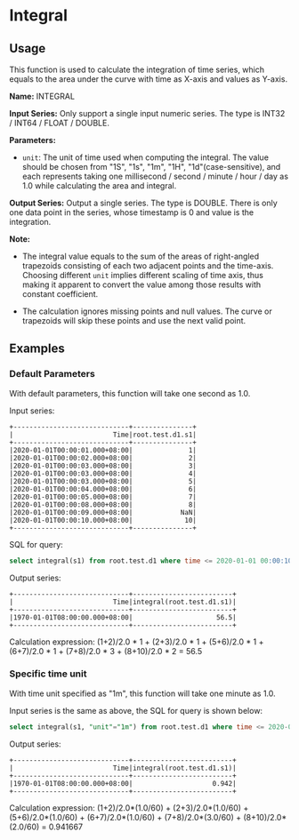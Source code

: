 # Integral

## Usage

This function is used to calculate the integration of time series, 
which equals to the area under the curve with time as X-axis and values as Y-axis.

**Name:** INTEGRAL

**Input Series:** Only support a single input numeric series. The type is INT32 / INT64 / FLOAT / DOUBLE.

**Parameters:**

+ `unit`: The unit of time used when computing the integral. 
  The value should be chosen from "1S", "1s", "1m", "1H", "1d"(case-sensitive), 
  and each represents taking one millisecond / second / minute / hour / day as 1.0 while calculating the area and integral.

**Output Series:** Output a single series. The type is DOUBLE. There is only one data point in the series, whose timestamp is 0 and value is the integration.

**Note:**

+ The integral value equals to the sum of the areas of right-angled trapezoids consisting of each two adjacent points and the time-axis. 
Choosing different `unit` implies different scaling of time axis, thus making it apparent to convert the value among those results with constant coefficient.
  
+ The calculation ignores missing points and null values. The curve or trapezoids will skip these points and use the next valid point.

## Examples

### Default Parameters

With default parameters, this function will take one second as 1.0. 

Input series:
```
+-----------------------------+---------------+
|                         Time|root.test.d1.s1|
+-----------------------------+---------------+
|2020-01-01T00:00:01.000+08:00|              1|
|2020-01-01T00:00:02.000+08:00|              2|
|2020-01-01T00:00:03.000+08:00|              3|
|2020-01-01T00:00:03.000+08:00|              4|
|2020-01-01T00:00:03.000+08:00|              5|
|2020-01-01T00:00:04.000+08:00|              6|
|2020-01-01T00:00:05.000+08:00|              7|
|2020-01-01T00:00:08.000+08:00|              8|
|2020-01-01T00:00:09.000+08:00|            NaN|
|2020-01-01T00:00:10.000+08:00|             10|
+-----------------------------+---------------+
```

SQL for query:

```sql
select integral(s1) from root.test.d1 where time <= 2020-01-01 00:00:10
```

Output series:
```
+-----------------------------+-------------------------+
|                         Time|integral(root.test.d1.s1)|
+-----------------------------+-------------------------+
|1970-01-01T08:00:00.000+08:00|                     56.5|
+-----------------------------+-------------------------+
```

Calculation expression: (1+2)/2.0 * 1 + (2+3)/2.0 * 1 + (5+6)/2.0 * 1 + (6+7)/2.0 * 1 + (7+8)/2.0 * 3 + (8+10)/2.0 * 2 = 56.5

### Specific time unit

With time unit specified as "1m", this function will take one minute as 1.0. 

Input series is the same as above, the SQL for query is shown below:

```sql
select integral(s1, "unit"="1m") from root.test.d1 where time <= 2020-01-01 00:00:10
```

Output series:
```
+-----------------------------+-------------------------+
|                         Time|integral(root.test.d1.s1)|
+-----------------------------+-------------------------+
|1970-01-01T08:00:00.000+08:00|                    0.942|
+-----------------------------+-------------------------+
```

Calculation expression: (1+2)/2.0*(1.0/60) + (2+3)/2.0*(1.0/60) + (5+6)/2.0*(1.0/60) + (6+7)/2.0*(1.0/60) + (7+8)/2.0*(3.0/60) + (8+10)/2.0*(2.0/60) = 0.941667

